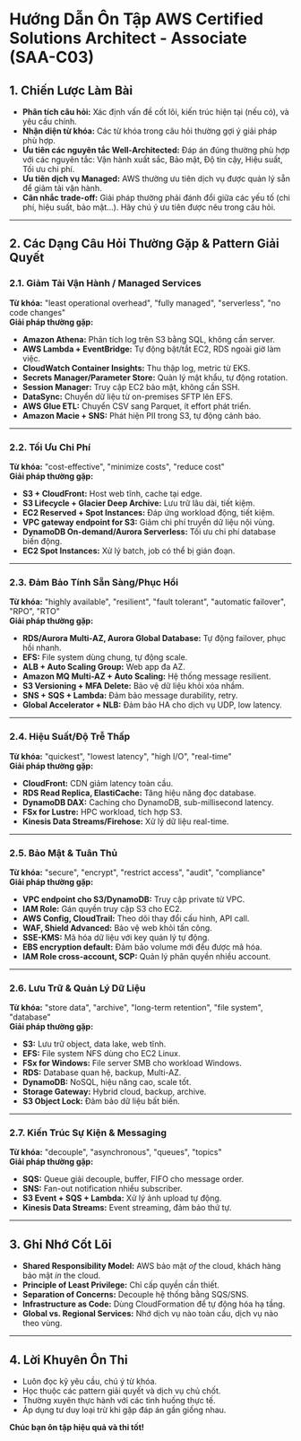 # Hướng Dẫn Ôn Tập AWS Certified Solutions Architect - Associate (SAA-C03)

## 1. Chiến Lược Làm Bài

- **Phân tích câu hỏi:** Xác định vấn đề cốt lõi, kiến trúc hiện tại (nếu có), và yêu cầu chính.
- **Nhận diện từ khóa:** Các từ khóa trong câu hỏi thường gợi ý giải pháp phù hợp.
- **Ưu tiên các nguyên tắc Well-Architected:** Đáp án đúng thường phù hợp với các nguyên tắc: Vận hành xuất sắc, Bảo mật, Độ tin cậy, Hiệu suất, Tối ưu chi phí.
- **Ưu tiên dịch vụ Managed:** AWS thường ưu tiên dịch vụ được quản lý sẵn để giảm tải vận hành.
- **Cân nhắc trade-off:** Giải pháp thường phải đánh đổi giữa các yếu tố (chi phí, hiệu suất, bảo mật...). Hãy chú ý ưu tiên được nêu trong câu hỏi.

---

## 2. Các Dạng Câu Hỏi Thường Gặp & Pattern Giải Quyết

### 2.1. Giảm Tải Vận Hành / Managed Services

**Từ khóa:** "least operational overhead", "fully managed", "serverless", "no code changes"  
**Giải pháp thường gặp:**  
- **Amazon Athena:** Phân tích log trên S3 bằng SQL, không cần server.
- **AWS Lambda + EventBridge:** Tự động bật/tắt EC2, RDS ngoài giờ làm việc.
- **CloudWatch Container Insights:** Thu thập log, metric từ EKS.
- **Secrets Manager/Parameter Store:** Quản lý mật khẩu, tự động rotation.
- **Session Manager:** Truy cập EC2 bảo mật, không cần SSH.
- **DataSync:** Chuyển dữ liệu từ on-premises SFTP lên EFS.
- **AWS Glue ETL:** Chuyển CSV sang Parquet, ít effort phát triển.
- **Amazon Macie + SNS:** Phát hiện PII trong S3, tự động cảnh báo.

---

### 2.2. Tối Ưu Chi Phí

**Từ khóa:** "cost-effective", "minimize costs", "reduce cost"  
**Giải pháp thường gặp:**  
- **S3 + CloudFront:** Host web tĩnh, cache tại edge.
- **S3 Lifecycle + Glacier Deep Archive:** Lưu trữ lâu dài, tiết kiệm.
- **EC2 Reserved + Spot Instances:** Đáp ứng workload động, tiết kiệm.
- **VPC gateway endpoint for S3:** Giảm chi phí truyền dữ liệu nội vùng.
- **DynamoDB On-demand/Aurora Serverless:** Tối ưu chi phí database biến động.
- **EC2 Spot Instances:** Xử lý batch, job có thể bị gián đoạn.

---

### 2.3. Đảm Bảo Tính Sẵn Sàng/Phục Hồi

**Từ khóa:** "highly available", "resilient", "fault tolerant", "automatic failover", "RPO", "RTO"  
**Giải pháp thường gặp:**  
- **RDS/Aurora Multi-AZ, Aurora Global Database:** Tự động failover, phục hồi nhanh.
- **EFS:** File system dùng chung, tự động scale.
- **ALB + Auto Scaling Group:** Web app đa AZ.
- **Amazon MQ Multi-AZ + Auto Scaling:** Hệ thống message resilient.
- **S3 Versioning + MFA Delete:** Bảo vệ dữ liệu khỏi xóa nhầm.
- **SNS + SQS + Lambda:** Đảm bảo message durability, retry.
- **Global Accelerator + NLB:** Đảm bảo HA cho dịch vụ UDP, low latency.

---

### 2.4. Hiệu Suất/Độ Trễ Thấp

**Từ khóa:** "quickest", "lowest latency", "high I/O", "real-time"  
**Giải pháp thường gặp:**  
- **CloudFront:** CDN giảm latency toàn cầu.
- **RDS Read Replica, ElastiCache:** Tăng hiệu năng đọc database.
- **DynamoDB DAX:** Caching cho DynamoDB, sub-millisecond latency.
- **FSx for Lustre:** HPC workload, tích hợp S3.
- **Kinesis Data Streams/Firehose:** Xử lý dữ liệu real-time.

---

### 2.5. Bảo Mật & Tuân Thủ

**Từ khóa:** "secure", "encrypt", "restrict access", "audit", "compliance"  
**Giải pháp thường gặp:**  
- **VPC endpoint cho S3/DynamoDB:** Truy cập private từ VPC.
- **IAM Role:** Gán quyền truy cập S3 cho EC2.
- **AWS Config, CloudTrail:** Theo dõi thay đổi cấu hình, API call.
- **WAF, Shield Advanced:** Bảo vệ web khỏi tấn công.
- **SSE-KMS:** Mã hóa dữ liệu với key quản lý tự động.
- **EBS encryption default:** Đảm bảo volume mới đều được mã hóa.
- **IAM Role cross-account, SCP:** Quản lý phân quyền nhiều account.

---

### 2.6. Lưu Trữ & Quản Lý Dữ Liệu

**Từ khóa:** "store data", "archive", "long-term retention", "file system", "database"  
**Giải pháp thường gặp:**  
- **S3:** Lưu trữ object, data lake, web tĩnh.
- **EFS:** File system NFS dùng cho EC2 Linux.
- **FSx for Windows:** File server SMB cho workload Windows.
- **RDS:** Database quan hệ, backup, Multi-AZ.
- **DynamoDB:** NoSQL, hiệu năng cao, scale tốt.
- **Storage Gateway:** Hybrid cloud, backup, archive.
- **S3 Object Lock:** Đảm bảo dữ liệu bất biến.

---

### 2.7. Kiến Trúc Sự Kiện & Messaging

**Từ khóa:** "decouple", "asynchronous", "queues", "topics"  
**Giải pháp thường gặp:**  
- **SQS:** Queue giải decouple, buffer, FIFO cho message order.
- **SNS:** Fan-out notification nhiều subscriber.
- **S3 Event + SQS + Lambda:** Xử lý ảnh upload tự động.
- **Kinesis Data Streams:** Event streaming, đảm bảo thứ tự.

---

## 3. Ghi Nhớ Cốt Lõi

- **Shared Responsibility Model:** AWS bảo mật *of* the cloud, khách hàng bảo mật *in* the cloud.
- **Principle of Least Privilege:** Chỉ cấp quyền cần thiết.
- **Separation of Concerns:** Decouple hệ thống bằng SQS/SNS.
- **Infrastructure as Code:** Dùng CloudFormation để tự động hóa hạ tầng.
- **Global vs. Regional Services:** Nhớ dịch vụ nào toàn cầu, dịch vụ nào theo vùng.

---

## 4. Lời Khuyên Ôn Thi

- Luôn đọc kỹ yêu cầu, chú ý từ khóa.
- Học thuộc các pattern giải quyết và dịch vụ chủ chốt.
- Thường xuyên thực hành với các tình huống thực tế.
- Áp dụng tư duy loại trừ khi gặp đáp án gần giống nhau.

**Chúc bạn ôn tập hiệu quả và thi tốt!**
